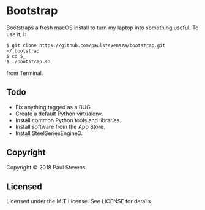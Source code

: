 # Bootstrap

Bootstraps a fresh macOS install to turn my laptop into something useful. To use it, I:

```
$ git clone https://github.com/paulstevensza/bootstrap.git ~/.bootstrap
$ cd $_
$ ./bootstrap.sh
```

from Terminal.

## Todo

* Fix anything tagged as a BUG.
* Create a default Python virtualenv.
* Install common Python tools and libraries.
* Install software from the App Store.
* Install SteelSeriesEngine3.

## Copyright

Copyright &copy; 2018 Paul Stevens

## Licensed

Licensed under the MIT License. See LICENSE for details.
